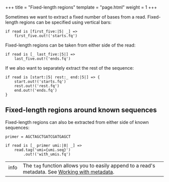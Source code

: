 +++
title = "Fixed-length regions"
template = "page.html"
weight = 1
+++

Sometimes we want to extract a fixed number of bases from a read. Fixed-length regions can be specified using vertical bars:

```matchbox
if read is [first_five:|5| _] => 
    first_five.out!('starts.fq')
```

Fixed-length regions can be taken from either side of the read:

```matchbox
if read is [_ last_five:|5|] => 
    last_five.out!('ends.fq')
```

If we also want to separately extract the rest of the sequence:

```matchbox
if read is [start:|5| rest:_ end:|5|] => {
    start.out!('starts.fq')
    rest.out!('rest.fq')
    end.out!('ends.fq')
}
```

## Fixed-length regions around known sequences

Fixed-length regions can also be extracted from either side of known sequences:

```matchbox
primer = AGCTAGCTGATCGATGAGCT

if read is [_ primer umi:|8| _] =>
    read.tag('umi={umi.seq}')
        .out!('with_umis.fq')
```


<div class="info_block">
<table>
    <tr>
        <td  style="vertical-align: top; width:2em;text-align:center;padding-top:0.5em">
        <span class="material-symbols-outlined">
        info
        </span>
        </td>
        <td>
            The <code>tag</code> function allows you to easily append to a read's metadata. See <a href="https://en.wikipedia.org/wiki/Levenshtein_distance">Working with metadata</a>. 
        </td>
    </tr>
</table>
</div>
